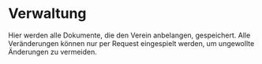 # Verwaltung
Hier werden alle Dokumente, die den Verein anbelangen, gespeichert. Alle Veränderungen können nur per Request eingespielt werden, um ungewollte Änderungen zu vermeiden.
